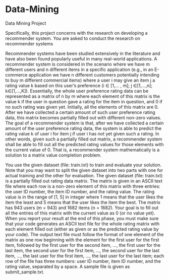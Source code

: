 # Data-Mining

Data Mining Project


Specifically, this project concerns with the research on developing a recommender system. You are asked to conduct the research on recommender systems 

Recommender systems have been studied extensively in the literature and have also been found popularly useful in many real-world applications. A recommender system is considered in the scenario where we have m different users and n different items in a specific application (e.g., in an E-commerce application we have n different customers potentially intending to buy m different commercial items) where a user i may give an item j a rating value k based on this user’s preference (i ∈ [1,… , m]; j ∈[1,…,n]; k∈[1,…,K]). Essentially, the whole user preference rating data can be represented as a matrix of n by m where each element of this matrix is the value k if the user in question gave a rating for the item in question, and 0 if no such rating was given yet. Initially, all the elements of this matrix are 0. After we have collected a certain amount of such user preference rating data, this matrix becomes partially filled out with different non-zero values. The goal of a recommender system is that, after we have collected a certain amount of the user preference rating data, the system is able to predict the rating value k of user i for item j if user i has not yet given such a rating. In other words, given such a partially filled out matrix, a recommender system shall be able to fill out all the predicted rating values for those elements with the current value of 0. That is, a recommender system mathematically is a solution to a matrix value completion problem.


You use the given dataset (file: train.txt) to train and evaluate your solution. Note that you may want to split the given dataset into two parts with one for actual training and the other for evaluation. The given dataset (file: train.txt) is a partially filled out rating data matrix. The matrix is given in an ASCII text file where each row is a non-zero element of this matrix with three entries: the user ID number, the item ID number, and the rating value. The rating value is in the range of [1, 5] in integer where 1 means that the user likes the item the least and 5 means that the user likes the item the best. The matrix has 943 users (m = 943) and 1682 items (n = 1682). Your goal is to fill out all the entries of this matrix with the current value as 0 (or no value yet). When you report your result at the end of this phase, you must make sure that your code generates an ASCII text file for the whole rating matrix with each element filled out (either as given or as the predicted rating value by your code). The output text file must follow the format of one element of the matrix as one row beginning with the element for the first user for the first item, followed by the first user for the second item, …, the first user for the last item, the second user for the first item, …, the second user for the last item, …, the last user for the first item, …, the last user for the last item; each row of the file has three numbers: user ID number, item ID number, and the rating value, separated by a space. A sample file is given as submit_sample.txt. 
